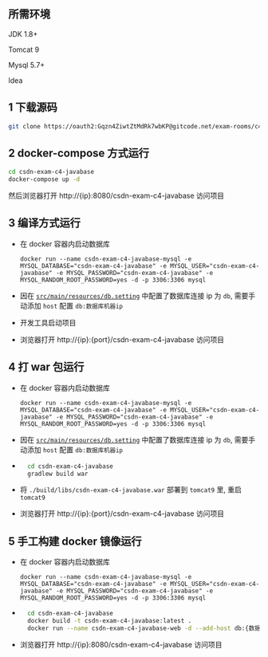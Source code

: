## 所需环境

JDK 1.8+

Tomcat 9

Mysql 5.7+

Idea

## 1 下载源码

```bash
git clone https://oauth2:Gqzn4ZiwtZtMdRk7wbKP@gitcode.net/exam-rooms/c4-primary-java/21123111211545471640920875.git csdn-exam-c4-javabase
```

## 2 docker-compose 方式运行

```bash
cd csdn-exam-c4-javabase
docker-compose up -d
```

然后浏览器打开 http://{ip}:8080/csdn-exam-c4-javabase 访问项目

## 3 编译方式运行

- 在 docker 容器内启动数据库

  `docker run --name csdn-exam-c4-javabase-mysql -e MYSQL_DATABASE="csdn-exam-c4-javabase" -e MYSQL_USER="csdn-exam-c4-javabase" -e MYSQL_PASSWORD="csdn-exam-c4-javabase" -e MYSQL_RANDOM_ROOT_PASSWORD=yes -d -p 3306:3306 mysql`
- 因在 [`src/main/resources/db.setting`](./src/main/resources/db.setting) 中配置了数据库连接 ip 为 `db`, 需要手动添加 `host` 配置 `db:数据库机器ip`
- 开发工具启动项目
- 浏览器打开 http://{ip}:{port}/csdn-exam-c4-javabase 访问项目

## 4 打 war 包运行

- 在 docker 容器内启动数据库

  `docker run --name csdn-exam-c4-javabase-mysql -e MYSQL_DATABASE="csdn-exam-c4-javabase" -e MYSQL_USER="csdn-exam-c4-javabase" -e MYSQL_PASSWORD="csdn-exam-c4-javabase" -e MYSQL_RANDOM_ROOT_PASSWORD=yes -d -p 3306:3306 mysql`
- 因在 [`src/main/resources/db.setting`](./src/main/resources/db.setting) 中配置了数据库连接 ip 为 `db`, 需要手动添加 `host` 配置 `db:数据库机器ip`
- ```bash
    cd csdn-exam-c4-javabase
    gradlew build war
  ```
- 将 `./build/libs/csdn-exam-c4-javabase.war` 部署到 `tomcat9` 里, 重启`tomcat9`
- 浏览器打开 http://{ip}:{port}/csdn-exam-c4-javabase 访问项目

## 5 手工构建 docker 镜像运行

- 在 docker 容器内启动数据库

  `docker run --name csdn-exam-c4-javabase-mysql -e MYSQL_DATABASE="csdn-exam-c4-javabase" -e MYSQL_USER="csdn-exam-c4-javabase" -e MYSQL_PASSWORD="csdn-exam-c4-javabase" -e MYSQL_RANDOM_ROOT_PASSWORD=yes -d -p 3306:3306 mysql`
- ```bash
    cd csdn-exam-c4-javabase
    docker build -t csdn-exam-c4-javabase:latest .
    docker run --name csdn-exam-c4-javabase-web -d --add-host db:{数据库机器ip} -p 8080:8080 csdn-exam-c4-javabase:latest
  ```
- 浏览器打开 http://{ip}:8080/csdn-exam-c4-javabase 访问项目